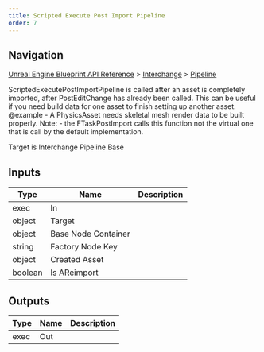 ```yaml
---
title: Scripted Execute Post Import Pipeline
order: 7
---
```

## Navigation

[Unreal Engine Blueprint API Reference](https://dev.epicgames.com/documentation/en-us/unreal-engine/BlueprintAPI) > [Interchange](https://dev.epicgames.com/documentation/en-us/unreal-engine/BlueprintAPI/Interchange) > [Pipeline](https://dev.epicgames.com/documentation/en-us/unreal-engine/BlueprintAPI/Interchange/Pipeline_1)

ScriptedExecutePostImportPipeline is called after an asset is completely imported, after PostEditChange has already been called.
This can be useful if you need build data for one asset to finish setting up another asset.
@example - A PhysicsAsset needs skeletal mesh render data to be built properly.
Note: - the FTaskPostImport calls this function not the virtual one that is call by the default implementation.

Target is Interchange Pipeline Base

## Inputs

| Type | Name | Description |
| --- | --- | --- |
| exec | In |  |
| object | Target |  |
| object | Base Node Container |  |
| string | Factory Node Key |  |
| object | Created Asset |  |
| boolean | Is AReimport |  |

## Outputs

| Type | Name | Description |
| --- | --- | --- |
| exec | Out |  |
